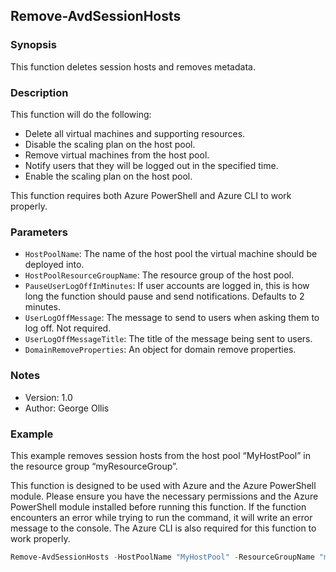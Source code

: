 ## Remove-AvdSessionHosts

### Synopsis
This function deletes session hosts and removes metadata.

### Description
This function will do the following:
- Delete all virtual machines and supporting resources.
- Disable the scaling plan on the host pool.
- Remove virtual machines from the host pool.
- Notify users that they will be logged out in the specified time.
- Enable the scaling plan on the host pool.

This function requires both Azure PowerShell and Azure CLI to work properly.

### Parameters

- `HostPoolName`: The name of the host pool the virtual machine should be deployed into.
- `HostPoolResourceGroupName`: The resource group of the host pool.
- `PauseUserLogOffInMinutes`: If user accounts are logged in, this is how long the function should pause and send notifications. Defaults to 2 minutes.
- `UserLogOffMessage`: The message to send to users when asking them to log off. Not required.
- `UserLogOffMessageTitle`: The title of the message being sent to users.
- `DomainRemoveProperties`: An object for domain remove properties.

### Notes
- Version: 1.0
- Author: George Ollis

### Example
This example removes session hosts from the host pool “MyHostPool” in the resource group “myResourceGroup”.

This function is designed to be used with Azure and the Azure PowerShell module. Please ensure you have the necessary permissions and the Azure PowerShell module installed before running this function. If the function encounters an error while trying to run the command, it will write an error message to the console. The Azure CLI is also required for this function to work properly.

```powershell
Remove-AvdSessionHosts -HostPoolName "MyHostPool" -ResourceGroupName "myResourceGroup" -Verbose

